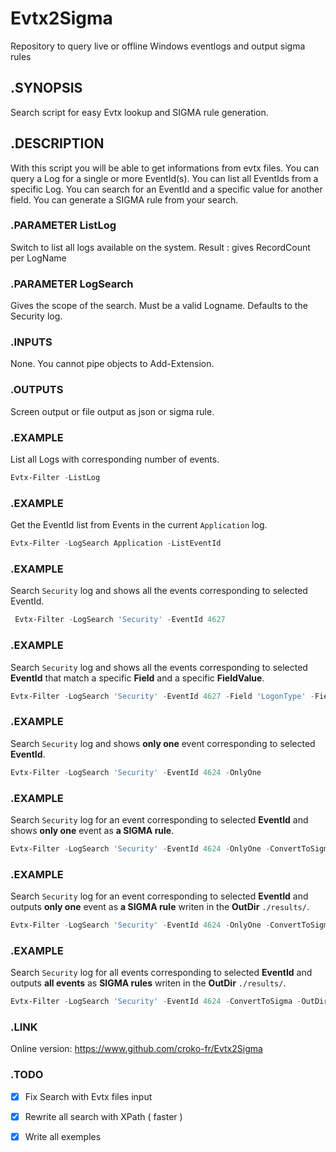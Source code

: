 # Evtx2Sigma

Repository to query live or offline Windows eventlogs and output sigma rules

## .SYNOPSIS

Search script for easy Evtx lookup and SIGMA rule generation.

## .DESCRIPTION
With this script you will be able to get informations from evtx files.
You can query a Log for a single or more EventId(s).
You can list all EventIds from a specific Log.
You can search for an EventId and a specific value for another field.
You can generate a SIGMA rule from your search.

### .PARAMETER ListLog
Switch to list all logs available on the system.
Result : gives RecordCount per LogName

### .PARAMETER LogSearch
Gives the scope of the search. Must be a valid Logname.
Defaults to the Security log.

### .INPUTS
None. You cannot pipe objects to Add-Extension.

### .OUTPUTS
Screen output or file output as json or sigma rule.

### .EXAMPLE

List all Logs with corresponding number of events.

```powershell
Evtx-Filter -ListLog
```

### .EXAMPLE

Get the EventId list from Events in the current  `Application` log.

```powershell
Evtx-Filter -LogSearch Application -ListEventId
```

### .EXAMPLE

Search `Security` log and shows all the events corresponding to selected EventId.

```powershell
 Evtx-Filter -LogSearch 'Security' -EventId 4627
```

### .EXAMPLE

Search `Security` log and shows all the events corresponding to selected **EventId** that match a specific **Field** and a specific **FieldValue**.

```powershell
Evtx-Filter -LogSearch 'Security' -EventId 4627 -Field 'LogonType' -FieldValue 2
```

### .EXAMPLE

Search `Security` log and shows **only one** event corresponding to selected **EventId**.

```powershell
Evtx-Filter -LogSearch 'Security' -EventId 4624 -OnlyOne
```

### .EXAMPLE

Search `Security` log for an event corresponding to selected **EventId** and shows **only one** event as **a SIGMA rule**.

```powershell
Evtx-Filter -LogSearch 'Security' -EventId 4624 -OnlyOne -ConvertToSigma
```

### .EXAMPLE

Search `Security` log for an event corresponding to selected **EventId** and outputs **only one** event as **a SIGMA rule** writen in the **OutDir** `./results/`.

```powershell
Evtx-Filter -LogSearch 'Security' -EventId 4624 -OnlyOne -ConvertToSigma -OutDir ./results/
```

### .EXAMPLE

Search `Security` log for all events corresponding to selected **EventId** and outputs **all events** as **SIGMA rules** writen in the **OutDir** `./results/`.

```powershell
Evtx-Filter -LogSearch 'Security' -EventId 4624 -ConvertToSigma -OutDir ./results/
```

### .LINK

Online version: https://www.github.com/croko-fr/Evtx2Sigma

### .TODO

- [x] Fix Search with Evtx files input
- [x] Rewrite all search with XPath ( faster )
- [x] Write all exemples


